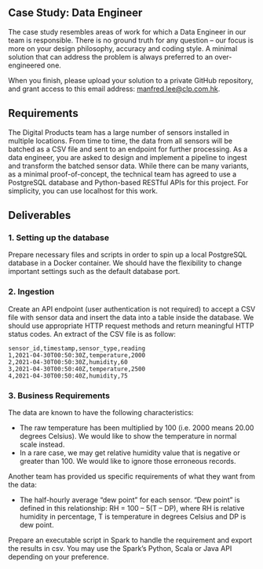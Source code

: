 Case Study: Data Engineer
---

The case study resembles areas of work for which a Data Engineer in our team is responsible. 
There is no ground truth for any question – our focus is more on your design philosophy, accuracy and coding style. A minimal solution that can address the problem is always preferred to an over-engineered one.

When you finish, please upload your solution to a private GitHub repository, 
and grant access to this email address: manfred.lee@clp.com.hk.

## Requirements
The Digital Products team has a large number of sensors installed in multiple locations. 
From time to time, the data from all sensors will be batched as a CSV file and sent to an endpoint 
for further processing.  As a data engineer, you are asked to design and implement a pipeline 
to ingest and transform the batched sensor data. While there can be many variants, 
as a minimal proof-of-concept, the technical team has agreed to use a PostgreSQL database 
and Python-based RESTful APIs for this project. For simplicity, you can use localhost for 
this work.

## Deliverables
### 1. Setting up the database
Prepare necessary files and scripts in order to spin up a local PostgreSQL database in a Docker container. We should have the flexibility to change important settings such as the default database port.

### 2. Ingestion
Create an API endpoint (user authentication is not required) to accept a CSV file with sensor data and insert the data into a table inside the database. We should use appropriate HTTP request methods and return meaningful HTTP status codes.
An extract of the CSV file is as follow:

```csv
sensor_id,timestamp,sensor_type,reading
1,2021-04-30T00:50:30Z,temperature,2000
2,2021-04-30T00:50:30Z,humidity,60
3,2021-04-30T00:50:40Z,temperature,2500
4,2021-04-30T00:50:40Z,humidity,75
```
 
### 3. Business Requirements
The data are known to have the following characteristics:
- The raw temperature has been multiplied by 100 (i.e. 2000 means 20.00 degrees Celsius). We would like to show the temperature in normal scale instead. 
- In a rare case, we may get relative humidity value that is negative or greater than 100. We would like to ignore those erroneous records.

Another team has provided us specific requirements of what they want from the data:
- The half-hourly average “dew point” for each sensor. “Dew point” is defined in this relationship: RH = 100 – 5(T – DP), where RH is relative humidity in percentage, T is temperature in degrees Celsius and DP is dew point.

Prepare an executable script in Spark to handle the requirement and export the results in csv. 
You may use the Spark’s Python, Scala or Java API depending on your preference.

